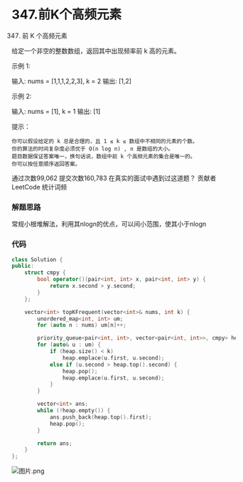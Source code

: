 # 347.前K个高频元素

347. 前 K 个高频元素

给定一个非空的整数数组，返回其中出现频率前 k 高的元素。



示例 1:

输入: nums = [1,1,1,2,2,3], k = 2
输出: [1,2]

示例 2:

输入: nums = [1], k = 1
输出: [1]



提示：

    你可以假设给定的 k 总是合理的，且 1 ≤ k ≤ 数组中不相同的元素的个数。
    你的算法的时间复杂度必须优于 O(n log n) , n 是数组的大小。
    题目数据保证答案唯一，换句话说，数组中前 k 个高频元素的集合是唯一的。
    你可以按任意顺序返回答案。

通过次数99,062
提交次数160,783
在真实的面试中遇到过这道题？
贡献者
LeetCode
统计词频

### 解题思路
常规小根堆解法，利用其nlogn的优点，可以间小范围，使其小于nlogn

### 代码

```cpp
class Solution {
public:
    struct cmpy {
        bool operator()(pair<int, int> x, pair<int, int> y) {
            return x.second > y.second;
        }
    };

    vector<int> topKFrequent(vector<int>& nums, int k) {
        unordered_map<int, int> um;
        for (auto n : nums) um[n]++;

        priority_queue<pair<int, int>, vector<pair<int, int>>, cmpy> heap; // 小根堆
        for (auto& u : um) {
            if (heap.size() < k)
                heap.emplace(u.first, u.second);
            else if (u.second > heap.top().second) {
                heap.pop();
                heap.emplace(u.first, u.second);
            }
        }

        vector<int> ans;
        while (!heap.empty()) {
            ans.push_back(heap.top().first);
            heap.pop();
        }

        return ans;
    }
};
```

![图片.png](https://pic.leetcode-cn.com/1599491833-AGxkcz-%E5%9B%BE%E7%89%87.png)
